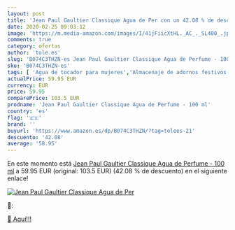```yaml
---
layout: post
title: 'Jean Paul Gaultier Classique Agua de Per con un 42.08 % de descuento'
date: 2020-02-25 09:03:12
image: 'https://m.media-amazon.com/images/I/41jFiicXtHL._AC_._SL400_.jpg'
comments: true
category: ofertas
author: 'tole.es'
slug: 'B074C3THZN-es Jean Paul Gaultier Classique Agua de Perfume - 100 ml'
sku: 'B074C3THZN-es'
tags: [ 'Agua de tocador para mujeres','Almacenaje de adornos festivos','Almacenamiento y organización','Belleza','Fragancias para mujeres','Hogar y cocina','Iluminación','Iluminación de interior','Iluminación decorativa y para usos específicos de interior','Juguetes','Juguetes electrónicos','Juguetes y juegos','Perfumes y fragancias','Velas eléctricas y LED','Videojuegos para niños','agua','de','perfume', ]
actualPrice: 59.95 EUR
currency: EUR
price: 59.95
comparePrice: 103.5 EUR
prodname: 'Jean Paul Gaultier Classique Agua de Perfume - 100 ml'
country: 'es'
flag: '🇪🇸'
brand: ''
buyurl: 'https://www.amazon.es/dp/B074C3THZN/?tag=tolees-21'
descuento: '42.08'
average: '58.95'
---
```


En este momento está [Jean Paul Gaultier Classique Agua de Perfume - 100 ml](https://www.amazon.es/dp/B074C3THZN/?tag=tolees-21) a 59.95 EUR (original: 103.5 EUR) (42.08 %  de descuento) en el siguiente enlace!

[![Jean Paul Gaultier Classique Agua de Per](https://m.media-amazon.com/images/I/41jFiicXtHL._AC_._SL400_.jpg)](https://www.amazon.es/dp/B074C3THZN/?tag=tolees-21)

🔎:


[🛒 Aquí!!!](https://www.amazon.es/dp/B074C3THZN/?tag=tolees-21)
